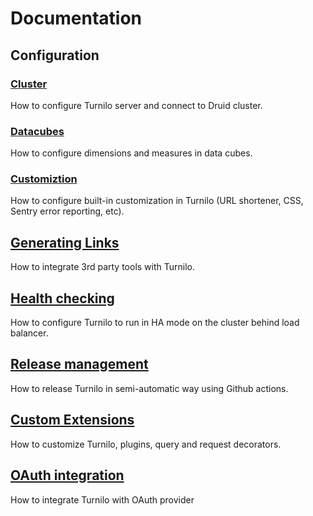# Documentation

## Configuration

### [Cluster](configuration-cluster.md) 

How to configure Turnilo server and connect to Druid cluster.

### [Datacubes](configuration-datacubes.md) 

How to configure dimensions and measures in data cubes.

### [Customiztion](configuration-customizations.md)

How to configure built-in customization in Turnilo (URL shortener, CSS, Sentry error reporting, etc).

## [Generating Links](generating-links.md)

How to integrate 3rd party tools with Turnilo.

## [Health checking](health-checking.md)

How to configure Turnilo to run in HA mode on the cluster behind load balancer.

## [Release management](release-management.md)

How to release Turnilo in semi-automatic way using Github actions.

## [Custom Extensions](extending-turnilo.md)

How to customize Turnilo, plugins, query and request decorators.

## [OAuth integration](oauth.md)

How to integrate Turnilo with OAuth provider
